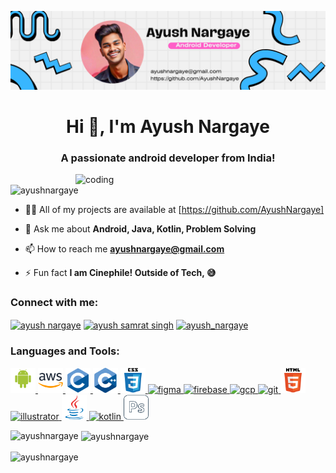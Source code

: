 ![logo](https://github.com/AyushNargaye/AyushNargaye/blob/main/White%20and%20Blue%20Memphis%20Graphic%20Designer%20Banner.png)

<h1 align="center">Hi 👋, I'm Ayush Nargaye</h1>
<h3 align="center">A passionate android developer from India!</h3>

<img align="right" alt="coding" width="400" src="https://theninehertz.com/wp-content/themes/ninehertz/assets-2022/img/utility-tools/gif/utility-apps.gif">

<p align="left"> <img src="https://komarev.com/ghpvc/?username=ayushnargaye&label=Profile%20views&color=0e75b6&style=flat" alt="ayushnargaye" /> </p>

- 👨‍💻 All of my projects are available at [https://github.com/AyushNargaye]

- 💬 Ask me about **Android, Java, Kotlin, Problem Solving**

- 📫 How to reach me **ayushnargaye@gmail.com**

- ⚡ Fun fact **I am Cinephile! Outside of Tech, 😅**

<h3 align="left">Connect with me:</h3>
<p align="left">
<a href="https://linkedin.com/in/ayush nargaye" target="blank"><img align="center" src="https://raw.githubusercontent.com/rahuldkjain/github-profile-readme-generator/master/src/images/icons/Social/linked-in-alt.svg" alt="ayush nargaye" height="30" width="40" /></a>
<a href="https://fb.com/ayush samrat singh" target="blank"><img align="center" src="https://raw.githubusercontent.com/rahuldkjain/github-profile-readme-generator/master/src/images/icons/Social/facebook.svg" alt="ayush samrat singh" height="30" width="40" /></a>
<a href="https://instagram.com/ayush_nargaye" target="blank"><img align="center" src="https://raw.githubusercontent.com/rahuldkjain/github-profile-readme-generator/master/src/images/icons/Social/instagram.svg" alt="ayush_nargaye" height="30" width="40" /></a>
</p>

<h3 align="left">Languages and Tools:</h3>
<p align="left"> <a href="https://developer.android.com" target="_blank" rel="noreferrer"> <img src="https://raw.githubusercontent.com/devicons/devicon/master/icons/android/android-original-wordmark.svg" alt="android" width="40" height="40"/> </a> <a href="https://aws.amazon.com" target="_blank" rel="noreferrer"> <img src="https://raw.githubusercontent.com/devicons/devicon/master/icons/amazonwebservices/amazonwebservices-original-wordmark.svg" alt="aws" width="40" height="40"/> </a> <a href="https://www.cprogramming.com/" target="_blank" rel="noreferrer"> <img src="https://raw.githubusercontent.com/devicons/devicon/master/icons/c/c-original.svg" alt="c" width="40" height="40"/> </a> <a href="https://www.w3schools.com/cpp/" target="_blank" rel="noreferrer"> <img src="https://raw.githubusercontent.com/devicons/devicon/master/icons/cplusplus/cplusplus-original.svg" alt="cplusplus" width="40" height="40"/> </a> <a href="https://www.w3schools.com/css/" target="_blank" rel="noreferrer"> <img src="https://raw.githubusercontent.com/devicons/devicon/master/icons/css3/css3-original-wordmark.svg" alt="css3" width="40" height="40"/> </a> <a href="https://www.figma.com/" target="_blank" rel="noreferrer"> <img src="https://www.vectorlogo.zone/logos/figma/figma-icon.svg" alt="figma" width="40" height="40"/> </a> <a href="https://firebase.google.com/" target="_blank" rel="noreferrer"> <img src="https://www.vectorlogo.zone/logos/firebase/firebase-icon.svg" alt="firebase" width="40" height="40"/> </a> <a href="https://cloud.google.com" target="_blank" rel="noreferrer"> <img src="https://www.vectorlogo.zone/logos/google_cloud/google_cloud-icon.svg" alt="gcp" width="40" height="40"/> </a> <a href="https://git-scm.com/" target="_blank" rel="noreferrer"> <img src="https://www.vectorlogo.zone/logos/git-scm/git-scm-icon.svg" alt="git" width="40" height="40"/> </a> <a href="https://www.w3.org/html/" target="_blank" rel="noreferrer"> <img src="https://raw.githubusercontent.com/devicons/devicon/master/icons/html5/html5-original-wordmark.svg" alt="html5" width="40" height="40"/> </a> <a href="https://www.adobe.com/in/products/illustrator.html" target="_blank" rel="noreferrer"> <img src="https://www.vectorlogo.zone/logos/adobe_illustrator/adobe_illustrator-icon.svg" alt="illustrator" width="40" height="40"/> </a> <a href="https://www.java.com" target="_blank" rel="noreferrer"> <img src="https://raw.githubusercontent.com/devicons/devicon/master/icons/java/java-original.svg" alt="java" width="40" height="40"/> </a> <a href="https://kotlinlang.org" target="_blank" rel="noreferrer"> <img src="https://www.vectorlogo.zone/logos/kotlinlang/kotlinlang-icon.svg" alt="kotlin" width="40" height="40"/> </a> <a href="https://www.photoshop.com/en" target="_blank" rel="noreferrer"> <img src="https://raw.githubusercontent.com/devicons/devicon/master/icons/photoshop/photoshop-line.svg" alt="photoshop" width="40" height="40"/> </a> </p>

<p><img align="left" src="https://github-readme-stats.vercel.app/api/top-langs?username=ayushnargaye&show_icons=true&locale=en&layout=compact" alt="ayushnargaye" /></p>

<p>&nbsp;<img align="center" src="https://github-readme-stats.vercel.app/api?username=ayushnargaye&show_icons=true&locale=en" alt="ayushnargaye" /></p>

<p><img align="center" src="https://github-readme-streak-stats.herokuapp.com/?user=ayushnargaye&" alt="ayushnargaye" /></p>
